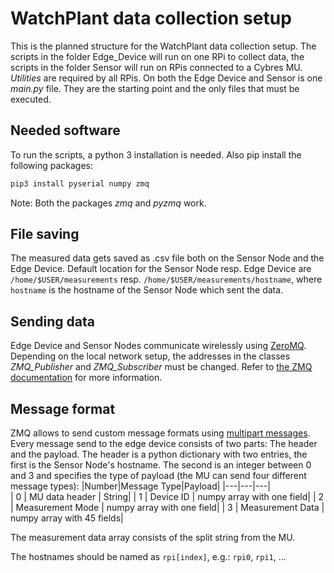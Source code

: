 # WatchPlant data collection setup

This is the planned structure for the WatchPlant data collection setup. The scripts in the folder Edge_Device will run on one RPi to collect data, the scripts in the folder Sensor will run on RPis connected to a Cybres MU. *Utilities* are required by all RPis. On both the Edge Device and Sensor is one *main.py* file. They are the starting point and the only files that must be executed.

## Needed software
To run the scripts, a python 3 installation is needed. Also pip install the following packages: 
```bash
pip3 install pyserial numpy zmq
```
Note: Both the packages *zmq* and *pyzmq* work.
## File saving
The measured data gets saved as .csv file both on the Sensor Node and the Edge Device. Default location for the Sensor Node resp. Edge Device are ``/home/$USER/measurements`` resp. ``/home/$USER/measurements/hostname``, where ``hostname`` is the hostname of the Sensor Node which sent the data.
## Sending data
Edge Device and Sensor Nodes communicate wirelessly using [ZeroMQ](https://zeromq.org/). Depending on the local network setup, the addresses in the classes *ZMQ_Publisher* and *ZMQ_Subscriber* must be changed. Refer to [the ZMQ documentation](http://api.zeromq.org/3-2:zmq-tcp) for more information.

## Message format
ZMQ allows to send custom message formats using [multipart messages](http://api.zeromq.org/3-2:zmq-send). Every message send to the edge device consists of two parts: The header and the payload. The header is a python dictionary with two entries, the first is the Sensor Node's hostname. The second is an integer between 0 and 3 and specifies the type of payload (the MU can send four different message types):
|Number|Message Type|Payload|
|---|---|---|  
| 0 | MU data header | String|
| 1 | Device ID | numpy array with one field|
| 2 | Measurement Mode | numpy array with one field|
| 3 | Measurement Data | numpy array with 45 fields|

The measurement data array consists of the split string from the MU. 

The hostnames should be named as ``rpi[index]``, e.g.: ``rpi0``, ``rpi1``, ...


